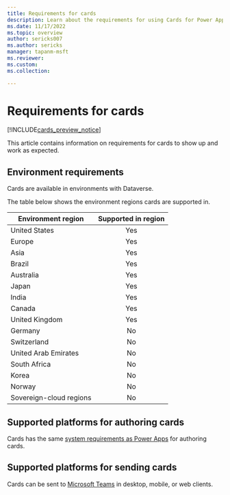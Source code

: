 ```yaml
---
title: Requirements for cards
description: Learn about the requirements for using Cards for Power Apps.
ms.date: 11/17/2022
ms.topic: overview
author: sericks007
ms.author: sericks
manager: tapanm-msft
ms.reviewer: 
ms.custom: 
ms.collection: 

---
```


# Requirements for cards

[!INCLUDE[cards_preview_notice](../includes/preview-include.md)]

This article contains information on requirements for cards to show up and work as expected.

## Environment requirements

Cards are available in environments with Dataverse.

The table below shows the environment regions cards are supported in.

| Environment region | Supported in region |
|--------------|:---:|
| United States | Yes |
| Europe | Yes |
| Asia | Yes |
| Brazil | Yes |
| Australia | Yes |
| Japan | Yes |
| India | Yes |
| Canada | Yes |
| United Kingdom | Yes |
| Germany | No |
| Switzerland | No |
| United Arab Emirates | No |
| South Africa | No |
| Korea | No |
| Norway | No |
| Sovereign-cloud regions | No |

## Supported platforms for authoring cards

Cards has the same [system requirements as Power Apps](../limits-and-config.md) for authoring cards.

## Supported platforms for sending cards

Cards can be sent to [Microsoft Teams](/send-a-card/send-card-in-teams.md) in desktop, mobile, or web clients.
